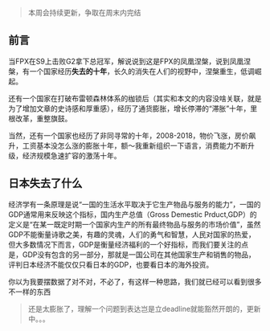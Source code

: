 > 本周会持续更新，争取在周末内完结

## 前言

当FPX在S9上击败G2拿下总冠军，解说说到这是FPX的凤凰涅槃，说到凤凰涅槃，有一个国家经历**失去的十年**，长久的消失在人们的视野中，涅槃重生，低调崛起。

还有一个国家在打破布雷顿森林体系的枷锁后（其实和本文的内容没啥关联，就是为了增加文章的史诗感和厚重感），经历了通货膨胀，增长停滞的“滞胀”十年，里根改革，重整旗鼓。

当然，还有一个国家也经历了非同寻常的十年，2008-2018，物价飞涨，房价飙升，工资基本没怎么涨的膨胀十年，额～我重新组织一下语言，消费能力不断升级，经济规模急速扩容的激荡十年。



## 日本失去了什么

经济学有一条原理是说“一国的生活水平取决于它生产物品与服务的能力”，一国的GDP通常用来反映这个指标，国内生产总值（Gross Demestic Prduct,GDP）的定义是“在某一既定时期一个国家内生产的所有最终物品与服务的市场价值”，虽然GDP不能衡量诗歌之美，有趣的灵魂，人们的勇气和智慧，人民对国家的热爱，但大多数情况下而言，GDP是衡量经济福利的一个好指标，而我们要关注的点是，GDP没有包含的另一部分，那就是一国公司在其他国家生产和销售的物品，评判日本经济不能仅仅只看日本的GDP，也要看日本的海外投资。

你以为我要摆数据了对不对，不必了，有这样一种思路，我们就已经可以看到很多不一样的东西



> 还是太膨胀了，理解一个问题到表达岂是立deadline就能豁然开朗的，更新中。。。




